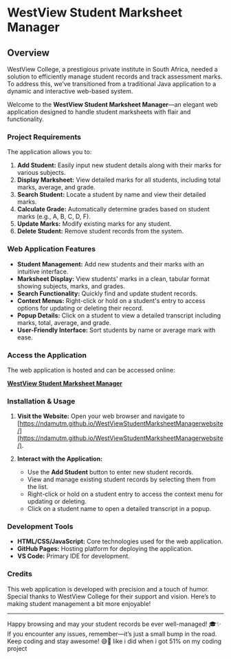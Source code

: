 # WestView Student Marksheet Manager

## Overview

WestView College, a prestigious private institute in South Africa, needed a solution to efficiently manage student records and track assessment marks. To address this, we’ve transitioned from a traditional Java application to a dynamic and interactive web-based system.

Welcome to the **WestView Student Marksheet Manager**—an elegant web application designed to handle student marksheets with flair and functionality.

### Project Requirements

The application allows you to:

1. **Add Student:** Easily input new student details along with their marks for various subjects.
2. **Display Marksheet:** View detailed marks for all students, including total marks, average, and grade.
3. **Search Student:** Locate a student by name and view their detailed marks.
4. **Calculate Grade:** Automatically determine grades based on student marks (e.g., A, B, C, D, F).
5. **Update Marks:** Modify existing marks for any student.
6. **Delete Student:** Remove student records from the system.

### Web Application Features

- **Student Management:** Add new students and their marks with an intuitive interface.
- **Marksheet Display:** View students' marks in a clean, tabular format showing subjects, marks, and grades.
- **Search Functionality:** Quickly find and update student records.
- **Context Menus:** Right-click or hold on a student's entry to access options for updating or deleting their record.
- **Popup Details:** Click on a student to view a detailed transcript including marks, total, average, and grade.
- **User-Friendly Interface:** Sort students by name or average mark with ease.

### Access the Application

The web application is hosted and can be accessed online:

[**WestView Student Marksheet Manager**](https://ndamutm.github.io/WestViewStudentMarksheetManagerwebsite/)

### Installation & Usage

1. **Visit the Website:**
   Open your web browser and navigate to [https://ndamutm.github.io/WestViewStudentMarksheetManagerwebsite/](https://ndamutm.github.io/WestViewStudentMarksheetManagerwebsite/).

2. **Interact with the Application:**
   - Use the **Add Student** button to enter new student records.
   - View and manage existing student records by selecting them from the list.
   - Right-click or hold on a student entry to access the context menu for updating or deleting.
   - Click on a student name to open a detailed transcript in a popup.

### Development Tools

- **HTML/CSS/JavaScript:** Core technologies used for the web application.
- **GitHub Pages:** Hosting platform for deploying the application.
- **VS Code:** Primary IDE for development.

### Credits

This web application is developed with precision and a touch of humor. Special thanks to WestView College for their support and vision. Here’s to making student management a bit more enjoyable!

---

Happy browsing and may your student records be ever well-managed! 🎓✨ If you encounter any issues, remember—it’s just a small bump in the road. Keep coding and stay awesome! 😅🙌 like i did when i got 51% on my coding project
